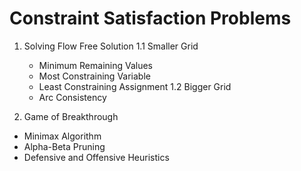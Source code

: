# Constraint Satisfaction Problems

1. Solving Flow Free Solution
  1.1 Smaller Grid
    - Minimum Remaining Values
    - Most Constraining Variable
    - Least Constraining Assignment
  1.2 Bigger Grid
    - Arc Consistency
    
2. Game of Breakthrough
  - Minimax Algorithm
  - Alpha-Beta Pruning
  - Defensive and Offensive Heuristics
